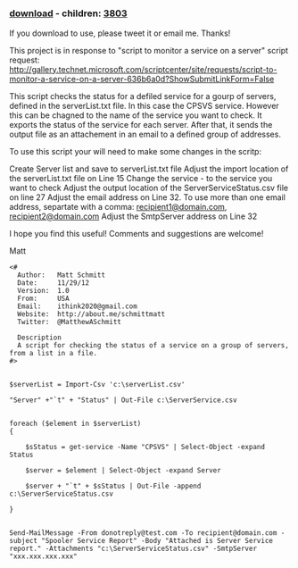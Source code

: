 ﻿---
pid:            3802
poster:         MatthewASchmitt
title:          
date:           2012-11-29 12:42:44
format:         posh
parent:         0
parent:         0
children:       3803
---

# 

### [download](3802.ps1) - children: [3803](3803.md)

If you download to use, please tweet it or email me.  Thanks!

This project is in response to "script to monitor a service on a server" script request:  http://gallery.technet.microsoft.com/scriptcenter/site/requests/script-to-monitor-a-service-on-a-server-636b6a0d?ShowSubmitLinkForm=False

This script checks the status for a defiled service for a gourp of servers, defined in the serverList.txt file.  In this case the CPSVS service.  However this can be chagned to the name of the service you want to check.  It exports the status of the service for each server.  After that, it sends the output file as an attachement in an email to a defined group of addresses.

 

To use this script your will need to make some changes in the scritp:

Create Server list and save to serverList.txt file
Adjust the import location of the serverList.txt file on Line 15 
Change the service - to the service you want to check
Adjust the output location of the ServerServiceStatus.csv file on line 27
Adjust the email address on Line 32.
To use more than one email address, separtate with a comma:
recipient1@domain.com, recipient2@domain.com
Adjust the SmtpServer address on Line 32
 

I hope you find this useful!  Comments and suggestions are welcome!

Matt

```posh
<#
  Author:   Matt Schmitt
  Date:     11/29/12 
  Version:  1.0 
  From:     USA 
  Email:    ithink2020@gmail.com 
  Website:  http://about.me/schmittmatt
  Twitter:  @MatthewASchmitt
  
  Description
  A script for checking the status of a service on a group of servers, from a list in a file.  
#>


$serverList = Import-Csv 'c:\serverList.csv'

"Server" +"`t" + "Status" | Out-File c:\ServerService.csv


foreach ($element in $serverList) 
{
    
    $sStatus = get-service -Name "CPSVS" | Select-Object -expand Status

    $server = $element | Select-Object -expand Server

    $server + "`t" + $sStatus | Out-File -append c:\ServerServiceStatus.csv

} 


Send-MailMessage -From donotreply@test.com -To recipient@domain.com -subject "Spooler Service Report" -Body "Attached is Server Service report." -Attachments "c:\ServerServiceStatus.csv" -SmtpServer "xxx.xxx.xxx.xxx"

```
